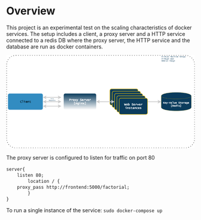 # Overview

This project is an experimental test on the scaling characteristics of
docker services. The setup includes a client, a proxy server and a
HTTP service connected to a redis DB where the proxy server, the HTTP
service and the database are run as  docker containers.

![Design Overview](./load_balancer.png)

The proxy server is configured to listen for traffic on port 80
```
server{
	listen 80;
        location / {
	proxy_pass http://frontend:5000/factorial;
        }
}
```

To run a single instance of the service:
`sudo docker-compose up`